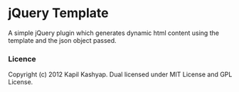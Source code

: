 # jQuery Template

A simple jQuery plugin which generates dynamic html content using the template and the json object passed.

### Licence

Copyright (c) 2012 Kapil Kashyap.
Dual licensed under MIT License and GPL License.